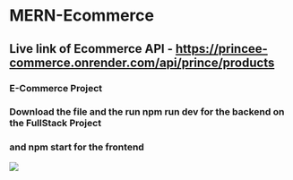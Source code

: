 # MERN-Ecommerce

## Live link of Ecommerce API - https://princee-commerce.onrender.com/api/prince/products

### E-Commerce Project 

### Download the file and the run npm run dev for the backend on the FullStack Project 

### and npm start for the frontend

![](new.gif)
